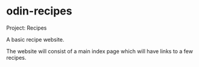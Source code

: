 # odin-recipes
Project: Recipes

A basic recipe website.

The website will consist of a main index page which will have links to a few recipes.